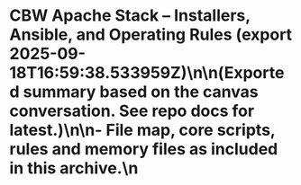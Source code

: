 # CBW Apache Stack – Installers, Ansible, and Operating Rules (export 2025-09-18T16:59:38.533959Z)\n\n(Exported summary based on the canvas conversation. See repo docs for latest.)\n\n- File map, core scripts, rules and memory files as included in this archive.\n